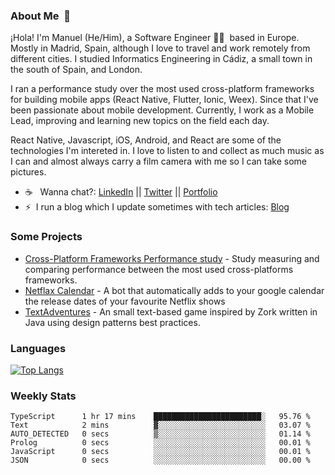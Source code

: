 ### About Me &nbsp;🐢

¡Hola! I'm Manuel (He/Him), a Software Engineer 👨‍💻 &nbsp;based in Europe. Mostly in Madrid, Spain, although I love to travel and work remotely from different cities. I studied Informatics Engineering in Cádiz, a small town in the south of Spain, and London. 

I ran a performance study over the most used cross-platform frameworks for building mobile apps (React Native, Flutter, Ionic, Weex). Since that I've been passionate about mobile development. Currently, I work as a Mobile Lead, improving and learning new topics on the field each day.

React Native, Javascript, iOS, Android, and React are some of the technologies I'm intereted in. I love to listen to and collect as much music as I can and almost always carry a film camera with me so I can take some pictures.

- ☕️ &nbsp; Wanna chat?: [LinkedIn](https://www.linkedin.com/in/manuelrdsg) || [Twitter](https://twitter.com/manuelrdsg) || [Portfolio](https://me.manuelrdsg.com)
- ⚡️&nbsp; I run a blog which I update sometimes with tech articles: [Blog](https://manuelrdsg.com)

### Some Projects

- [Cross-Platform Frameworks Performance study](https://rodin.uca.es/handle/10498/20951) - Study measuring and comparing performance between the most used cross-platforms frameworks.
- [Netflax Calendar](https://github.com/manuelrdsg/NetflaxCalendar) - A bot that automatically adds to your google calendar the release dates of your favourite Netflix shows
- [TextAdventures](https://github.com/manuelrdsg/TextAdventures) - An small text-based game inspired by Zork written in Java using design patterns best practices.

### Languages

[![Top Langs](https://github-readme-stats.vercel.app/api/top-langs/?username=manuelrdsg&layout=compact&langs_count=9&hide=html)](https://github.com/manuelrdsg)

### Weekly Stats

<!--START_SECTION:waka-->

```text
TypeScript      1 hr 17 mins    ████████████████████████░   95.76 %
Text            2 mins          ▓░░░░░░░░░░░░░░░░░░░░░░░░   03.07 %
AUTO_DETECTED   0 secs          ▒░░░░░░░░░░░░░░░░░░░░░░░░   01.14 %
Prolog          0 secs          ░░░░░░░░░░░░░░░░░░░░░░░░░   00.01 %
JavaScript      0 secs          ░░░░░░░░░░░░░░░░░░░░░░░░░   00.01 %
JSON            0 secs          ░░░░░░░░░░░░░░░░░░░░░░░░░   00.00 %
```

<!--END_SECTION:waka-->
